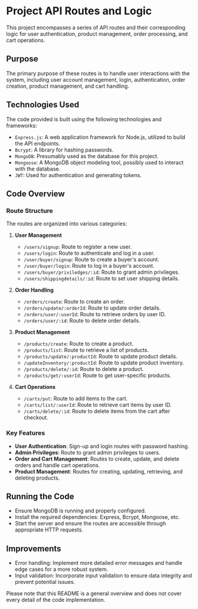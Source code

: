 # Project API Routes and Logic

This project encompasses a series of API routes and their corresponding logic for user authentication, product management, order processing, and cart operations.

## Purpose

The primary purpose of these routes is to handle user interactions with the system, including user account management, login, authentication, order creation, product management, and cart handling.

## Technologies Used

The code provided is built using the following technologies and frameworks:

- `Express.js`: A web application framework for Node.js, utilized to build the API endpoints.
- `Bcrypt`: A library for hashing passwords.
- `MongoDB`: Presumably used as the database for this project.
- `Mongoose`: A MongoDB object modeling tool, possibly used to interact with the database.
- `JWT`: Used for authentication and generating tokens.

## Code Overview

### Route Structure
The routes are organized into various categories:

1. **User Management**
    - `/users/signup`: Route to register a new user.
    - `/users/login`: Route to authenticate and log in a user.
    - `/user/buyer/signup`: Route to create a buyer's account.
    - `/user/buyer/login`: Route to log in a buyer's account.
    - `/users/buyer/priviledges/:id`: Route to grant admin privileges.
    - `/users/shippingdetails/:id`: Route to set user shipping details.

2. **Order Handling**
    - `/orders/create`: Route to create an order.
    - `/orders/update/:orderId`: Route to update order details.
    - `/orders/user/:userId`: Route to retrieve orders by user ID.
    - `/orders/user/:id`: Route to delete order details.

3. **Product Management**
    - `/products/create`: Route to create a product.
    - `/products/list`: Route to retrieve a list of products.
    - `/products/update/:productId`: Route to update product details.
    - `/updateInventory/:productId`: Route to update product inventory.
    - `/products/delete/:id`: Route to delete a product.
    - `/products/get/:userId`: Route to get user-specific products.

4. **Cart Operations**
    - `/carts/put`: Route to add items to the cart.
    - `/carts/list/:userId`: Route to retrieve cart items by user ID.
    - `/carts/delete/:id`: Route to delete items from the cart after checkout.

### Key Features
- **User Authentication**: Sign-up and login routes with password hashing.
- **Admin Privileges**: Route to grant admin privileges to users.
- **Order and Cart Management**: Routes to create, update, and delete orders and handle cart operations.
- **Product Management**: Routes for creating, updating, retrieving, and deleting products.

## Running the Code
- Ensure MongoDB is running and properly configured.
- Install the required dependencies: Express, Bcrypt, Mongoose, etc.
- Start the server and ensure the routes are accessible through appropriate HTTP requests.

## Improvements
- Error handling: Implement more detailed error messages and handle edge cases for a more robust system.
- Input validation: Incorporate input validation to ensure data integrity and prevent potential issues.

Please note that this README is a general overview and does not cover every detail of the code implementation.
